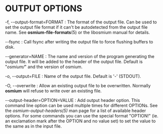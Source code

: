 
# OUTPUT OPTIONS

-f, \--output-format=FORMAT
:   The format of the output file. Can be used to set the output file format
    if it can't be autodetected from the output file name.
    See **osmium-file-formats**(5) or the libosmium manual for details.

\--fsync
:   Call fsync after writing the output file to force flushing buffers to disk.

\--generator=NAME
:   The name and version of the program generating the output file. It will be
    added to the header of the output file. Default is "*osmium/*" and the
    version of osmium.

-o, \--output=FILE
:   Name of the output file. Default is '-' (STDOUT).

-O, \--overwrite
:   Allow an existing output file to be overwritten. Normally **osmium** will
    refuse to write over an existing file.

\--output-header=OPTION=VALUE
:   Add output header option. This command line option can be used multiple
    times for different OPTIONs. See the *osmium-output-headers(5)* man page
    for a list of available header options. For some commands you can use the
    special format "OPTION!" (ie. an exclamation mark after the OPTION and no
    value set) to set the value to the same as in the input file.
